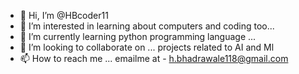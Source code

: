 - 👋 Hi, I’m @HBcoder11
- 👀 I’m interested in learning about computers and coding too...
- 🌱 I’m currently learning  python programming language ...
- 💞️ I’m looking to collaborate on ... projects related to AI and Ml
- 📫 How to reach me ... 
  emailme at - h.bhadrawale118@gmail.com
<!---
HBcoder11/HBcoder11 is a ✨ special ✨ repository because its `README.md` (this file) appears on your GitHub profile.
You can click the Preview link to take a look at your changes.
--->
